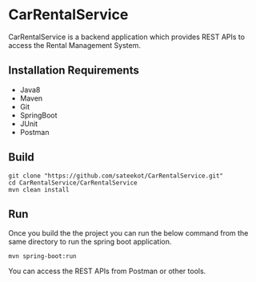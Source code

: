 # CarRentalService
CarRentalService is a backend application which provides REST APIs to access the Rental Management System.

## Installation Requirements

* Java8
* Maven
* Git
* SpringBoot
* JUnit
* Postman

## Build

```
git clone "https://github.com/sateekot/CarRentalService.git"
cd CarRentalService/CarRentalService
mvn clean install

```

## Run

Once you build the the project you can run the below command from the same directory to run the spring boot application.

```
mvn spring-boot:run

```
You can access the REST APIs from Postman or other tools.
